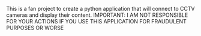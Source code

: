 This is a fan project to create a python application that will connect to CCTV cameras and display their content. IMPORTANT: I AM NOT RESPONSIBLE FOR YOUR ACTIONS IF YOU USE THIS APPLICATION FOR FRAUDULENT PURPOSES OR WORSE
